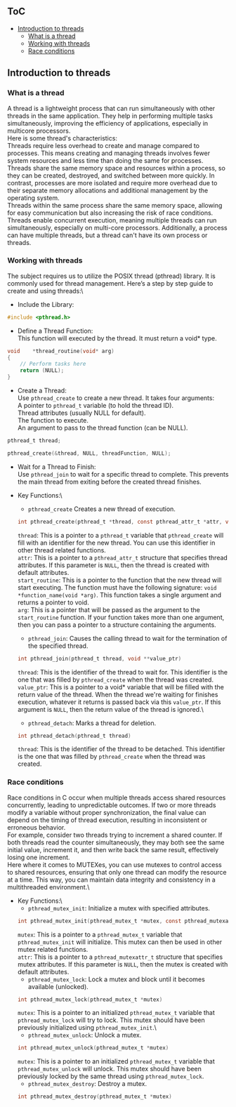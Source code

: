 ## ToC
- [Introduction to threads](#introduction-to-threads)
	* [What is a thread](#what-is-a-thread)
	* [Working with threads](#working-with-threads)
	* [Race conditions](#race-conditions)






## Introduction to threads

### What is a thread
A thread is a lightweight process that can run simultaneously with other threads in the same application. They help in performing multiple tasks simultaneously, improving the efficiency of applications, especially in multicore processors.\
Here is some thread's characteristics:\
Threads require less overhead to create and manage compared to processes. This means creating and managing threads involves fewer system resources and less time than doing the same for processes. Threads share the same memory space and resources within a process, so they can be created, destroyed, and switched between more quickly. In contrast, processes are more isolated and require more overhead due to their separate memory allocations and additional management by the operating system.\
Threads within the same process share the same memory space, allowing for easy communication but also increasing the risk of race conditions.\
Threads enable concurrent execution, meaning multiple threads can run simultaneously, especially on multi-core processors. Additionally, a process can have multiple threads, but a thread can't have its own process or threads.

### Working with threads

The subject requires us to utilize the POSIX thread (pthread) library. It is commonly used for thread management. Here’s a step by step guide to create and using threads:\

* Include the Library:
```c
#include <pthread.h>
```
* Define a Thread Function:\
This function will executed by the thread. It must return a void* type.
```c
void	*thread_routine(void* arg)
{
    // Perform tasks here
    return (NULL);
}
```
* Create a Thread:\
Use `pthread_create` to create a new thread. It takes four arguments:\
A pointer to `pthread_t` variable (to hold the thread ID).\
Thread attributes (usually NULL for default).\
The function to execute.\
An argument to pass to the thread function (can be NULL).
```c
pthread_t thread;

pthread_create(&thread, NULL, threadFunction, NULL);
```

* Wait for a Thread to Finish:\
Use `pthread_join` to wait for a specific thread to complete.
This prevents the main thread from exiting before the created thread finishes.

* Key Functions:\
	* `pthread_create` Creates a new thread of execution.
	```c
	int pthread_create(pthread_t *thread, const pthread_attr_t *attr, void *(*start_routine)(void *), void *arg)
	```
	`thread`: This is a pointer to a `pthread_t` variable that `pthread_create` will fill with an identifier for the new thread. You can use this identifier in other thread related functions.\
	`attr`: This is a pointer to a `pthread_attr_t` structure that specifies thread attributes. If this parameter is `NULL`, then the thread is created with default attributes.\
	`start_routine`: This is a pointer to the function that the new thread will start executing. The function must have the following signature: `void *function_name(void *arg)`. This function takes a single argument and returns a pointer to void.\
	`arg`: This is a pointer that will be passed as the argument to the `start_routine` function. If your function takes more than one argument, then you can pass a pointer to a structure containing the arguments.
	* `pthread_join`: Causes the calling thread to wait for the termination of the specified thread.
	```c
	int pthread_join(pthread_t thread, void **value_ptr)
	```
	`thread`: This is the identifier of the thread to wait for. This identifier is the one that was filled by `pthread_create` when the thread was created.
	`value_ptr`: This is a pointer to a void* variable that will be filled with the return value of the thread. When the thread we're waiting for finishes execution, whatever it returns is passed back via this `value_ptr`. If this argument is `NULL`, then the return value of the thread is ignored.\
	* `pthread_detach`: Marks a thread for deletion.
	```c
	int pthread_detach(pthread_t thread)
	```
	`thread`: This is the identifier of the thread to be detached. This identifier is the one that was filled by `pthread_create` when the thread was created.

### Race conditions
Race conditions in C occur when multiple threads access shared resources concurrently, leading to unpredictable outcomes. If two or more threads modify a variable without proper synchronization, the final value can depend on the timing of thread execution, resulting in inconsistent or erroneous behavior.\
For example, consider two threads trying to increment a shared counter. If both threads read the counter simultaneously, they may both see the same initial value, increment it, and then write back the same result, effectively losing one increment.\
Here where it comes to MUTEXes, you can use mutexes to control access to shared resources, ensuring that only one thread can modify the resource at a time. This way, you can maintain data integrity and consistency in a multithreaded environment.\
* Key Functions:\
	* `pthread_mutex_init`: Initialize a mutex with specified attributes.
	```c
	int pthread_mutex_init(pthread_mutex_t *mutex, const pthread_mutexattr_t *attr)
	```
	`mutex`: This is a pointer to a `pthread_mutex_t` variable that `pthread_mutex_init` will initialize. This mutex can then be used in other mutex related functions.\
	`attr`: This is a pointer to a `pthread_mutexattr_t` structure that specifies mutex attributes. If this parameter is `NULL`, then the mutex is created with default attributes.
	* `pthread_mutex_lock`: Lock a mutex and block until it becomes available (unlocked).
	```c
	int pthread_mutex_lock(pthread_mutex_t *mutex)
	```
	`mutex`: This is a pointer to an initialized `pthread_mutex_t` variable that `pthread_mutex_lock` will try to lock. This mutex should have been previously initialized using `pthread_mutex_init`.\
	* `pthread_mutex_unlock`: Unlock a mutex.
	```c
	int pthread_mutex_unlock(pthread_mutex_t *mutex)
	```
	`mutex`: This is a pointer to an initialized `pthread_mutex_t` variable that `pthread_mutex_unlock` will unlock. This mutex should have been previously locked by the same thread using `pthread_mutex_lock`.
	* `pthread_mutex_destroy`: Destroy a mutex.
	```c
	int pthread_mutex_destroy(pthread_mutex_t *mutex)
	```








